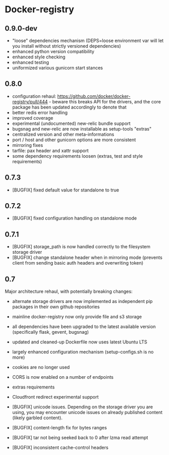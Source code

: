 # Docker-registry

## 0.9.0-dev

 * "loose" dependencies mechanism (DEPS=loose environment var will let you install without strictly versioned dependencies)
 * enhanced python version compatibility
 * enhanced style checking
 * enhanced testing
 * uniformized various gunicorn start stances
 

## 0.8.0

 * configuration rehaul: https://github.com/docker/docker-registry/pull/444 - beware this breaks API for the drivers, and the core package has been updated accordingly to denote that
 * better redis error handling
 * improved coverage
 * experimental (undocumented) new-relic bundle support
 * bugsnag and new-relic are now installable as setup-tools "extras"
 * centralized version and other meta-informations
 * port / host and other gunicorn options are more consistent
 * mirroring fixes
 * tarfile: pax header and xattr support
 * some dependency requirements loosen (extras, test and style requirements)

## 0.7.3

 * [BUGFIX] fixed default value for standalone to true

## 0.7.2

 * [BUGFIX] fixed configuration handling on standalone mode

## 0.7.1

 * [BUGFIX] storage_path is now handled correctly to the filesystem storage driver
 * [BUGFIX] change standalone header when in mirroring mode (prevents client from sending basic auth headers and overwriting token)

## 0.7

Major architecture rehaul, with potentially breaking changes:

 * alternate storage drivers are now implemented as independent pip packages in their own github repositories
 * mainline docker-registry now only provide file and s3 storage
 * all dependencies have been upgraded to the latest available version (specifically flask, gevent, bugsnag)
 * updated and cleaned-up Dockerfile now uses latest Ubuntu LTS
 * largely enhanced configuration mechanism (setup-configs.sh is no more)
 * cookies are no longer used
 * CORS is now enabled on a number of endpoints
 * extras requirements
 * Cloudfront redirect experimental support

 * [BUGFIX] unicode issues. Depending on the storage driver you are using, you may encounter unicode issues on already published content (likely garbled content).
 * [BUGFIX] content-length fix for bytes ranges
 * [BUGFIX] tar not being seeked back to 0 after lzma read attempt
 * [BUGFIX] inconsistent cache-control headers
